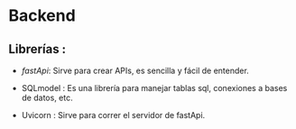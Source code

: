# Backend

## Librerías : 
 - *fastApi*: Sirve para crear APIs, es sencilla y fácil de entender.

 - SQLmodel : Es una librería para manejar tablas sql, conexiones a bases de datos, etc.

 - Uvicorn : Sirve para correr el servidor de fastApi.
